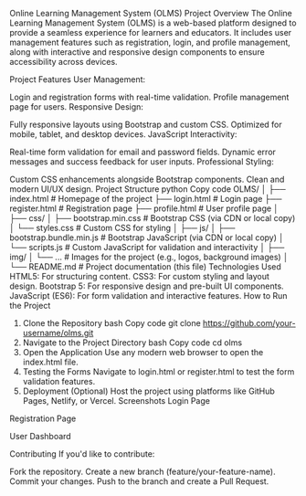 Online Learning Management System (OLMS)
Project Overview
The Online Learning Management System (OLMS) is a web-based platform designed to provide a seamless experience for learners and educators. It includes user management features such as registration, login, and profile management, along with interactive and responsive design components to ensure accessibility across devices.

Project Features
User Management:

Login and registration forms with real-time validation.
Profile management page for users.
Responsive Design:

Fully responsive layouts using Bootstrap and custom CSS.
Optimized for mobile, tablet, and desktop devices.
JavaScript Interactivity:

Real-time form validation for email and password fields.
Dynamic error messages and success feedback for user inputs.
Professional Styling:

Custom CSS enhancements alongside Bootstrap components.
Clean and modern UI/UX design.
Project Structure
python
Copy code
OLMS/
│
├── index.html          # Homepage of the project
├── login.html          # Login page
├── register.html       # Registration page
├── profile.html        # User profile page
│
├── css/
│   ├── bootstrap.min.css  # Bootstrap CSS (via CDN or local copy)
│   └── styles.css         # Custom CSS for styling
│
├── js/
│   ├── bootstrap.bundle.min.js  # Bootstrap JavaScript (via CDN or local copy)
│   └── scripts.js               # Custom JavaScript for validation and interactivity
│
├── img/
│   └── ... # Images for the project (e.g., logos, background images)
│
└── README.md           # Project documentation (this file)
Technologies Used
HTML5: For structuring content.
CSS3: For custom styling and layout design.
Bootstrap 5: For responsive design and pre-built UI components.
JavaScript (ES6): For form validation and interactive features.
How to Run the Project
1. Clone the Repository
bash
Copy code
git clone https://github.com/your-username/olms.git
2. Navigate to the Project Directory
bash
Copy code
cd olms
3. Open the Application
Use any modern web browser to open the index.html file.
4. Testing the Forms
Navigate to login.html or register.html to test the form validation features.
5. Deployment (Optional)
Host the project using platforms like GitHub Pages, Netlify, or Vercel.
Screenshots
Login Page

Registration Page

User Dashboard

Contributing
If you'd like to contribute:

Fork the repository.
Create a new branch (feature/your-feature-name).
Commit your changes.
Push to the branch and create a Pull Request.
